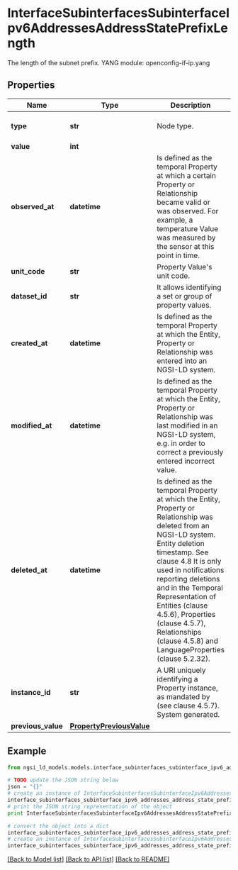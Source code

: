 # InterfaceSubinterfacesSubinterfaceIpv6AddressesAddressStatePrefixLength

The length of the subnet prefix.  YANG module: openconfig-if-ip.yang 

## Properties

Name | Type | Description | Notes
------------ | ------------- | ------------- | -------------
**type** | **str** | Node type.  | [optional] [default to 'Property']
**value** | **int** |  | 
**observed_at** | **datetime** | Is defined as the temporal Property at which a certain Property or Relationship became valid or was observed. For example, a temperature Value was measured by the sensor at this point in time.  | [optional] 
**unit_code** | **str** | Property Value&#39;s unit code.  | [optional] 
**dataset_id** | **str** | It allows identifying a set or group of property values.  | [optional] 
**created_at** | **datetime** | Is defined as the temporal Property at which the Entity, Property or Relationship was entered into an NGSI-LD system.  | [optional] [readonly] 
**modified_at** | **datetime** | Is defined as the temporal Property at which the Entity, Property or Relationship was last modified in an NGSI-LD system, e.g. in order to correct a previously entered incorrect value.  | [optional] [readonly] 
**deleted_at** | **datetime** | Is defined as the temporal Property at which the Entity, Property or Relationship was deleted from an NGSI-LD system.  Entity deletion timestamp. See clause 4.8 It is only used in notifications reporting deletions and in the Temporal Representation of Entities (clause 4.5.6), Properties (clause 4.5.7), Relationships (clause 4.5.8) and LanguageProperties (clause 5.2.32).  | [optional] [readonly] 
**instance_id** | **str** | A URI uniquely identifying a Property instance, as mandated by (see clause 4.5.7). System generated.  | [optional] [readonly] 
**previous_value** | [**PropertyPreviousValue**](PropertyPreviousValue.md) |  | [optional] 

## Example

```python
from ngsi_ld_models.models.interface_subinterfaces_subinterface_ipv6_addresses_address_state_prefix_length import InterfaceSubinterfacesSubinterfaceIpv6AddressesAddressStatePrefixLength

# TODO update the JSON string below
json = "{}"
# create an instance of InterfaceSubinterfacesSubinterfaceIpv6AddressesAddressStatePrefixLength from a JSON string
interface_subinterfaces_subinterface_ipv6_addresses_address_state_prefix_length_instance = InterfaceSubinterfacesSubinterfaceIpv6AddressesAddressStatePrefixLength.from_json(json)
# print the JSON string representation of the object
print InterfaceSubinterfacesSubinterfaceIpv6AddressesAddressStatePrefixLength.to_json()

# convert the object into a dict
interface_subinterfaces_subinterface_ipv6_addresses_address_state_prefix_length_dict = interface_subinterfaces_subinterface_ipv6_addresses_address_state_prefix_length_instance.to_dict()
# create an instance of InterfaceSubinterfacesSubinterfaceIpv6AddressesAddressStatePrefixLength from a dict
interface_subinterfaces_subinterface_ipv6_addresses_address_state_prefix_length_form_dict = interface_subinterfaces_subinterface_ipv6_addresses_address_state_prefix_length.from_dict(interface_subinterfaces_subinterface_ipv6_addresses_address_state_prefix_length_dict)
```
[[Back to Model list]](../README.md#documentation-for-models) [[Back to API list]](../README.md#documentation-for-api-endpoints) [[Back to README]](../README.md)


